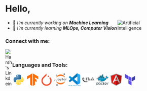 <h1 align="centre">Hello, </h1>


<img align="right" alt="Artificial Intelligence" src="https://media.giphy.com/media/Riu2QxvmfrvzRUs6Rv/giphy.gif" width="150"/>



- 🔭 <i>I’m currently working on <b>Machine Learning</b></i>
- 🌱 <i>I’m currently learning <b>MLOps, Computer Vision</b></i>
<!--
- 👯 I’m looking to collaborate on ...
- 🤔 I’m looking for help with ...
- 💬 Ask me about ...
- 📫 How to reach me: ...
- 😄 Pronouns: ...
- ⚡ Fun fact: ...
-->


### Connect with me:

<a href="https://www.linkedin.com/in/harshoday-g-878158243/">
  <img align="left" alt="Harsh's Linkdein" width="22px" src="https://cdn.jsdelivr.net/npm/simple-icons@v3/icons/linkedin.svg" />
</a>
</br>

### Languages and Tools:

<div>
  <img src="https://github.com/devicons/devicon/blob/1119b9f84c0290e0f0b38982099a2bd027a48bf1/icons/python/python-original.svg" title="Python" alt="Python" width=40 height=40/>
  <img src="https://github.com/devicons/devicon/blob/1119b9f84c0290e0f0b38982099a2bd027a48bf1/icons/tensorflow/tensorflow-original.svg" title="TensorFlow" alt="TensorFlow" width=40 height=40/>
  <img src="https://github.com/devicons/devicon/blob/master/icons/pytorch/pytorch-original.svg" title="pytorch" alt="pytorch" width=40 height=40/>
  <img src="https://github.com/devicons/devicon/blob/1119b9f84c0290e0f0b38982099a2bd027a48bf1/icons/jupyter/jupyter-original-wordmark.svg" title="JupyterNB" alt="JupyterNB" width=40 height=40/>
  <img src="https://github.com/devicons/devicon/blob/master/icons/vscode/vscode-original-wordmark.svg" title="VSCode" alt="VSCode" width=40 height=40/>
  <img src="https://github.com/devicons/devicon/blob/1119b9f84c0290e0f0b38982099a2bd027a48bf1/icons/flask/flask-original-wordmark.svg" title="Flask" alt="Flask" width=40 height=40/>
  <img src="https://github.com/devicons/devicon/blob/master/icons/docker/docker-original-wordmark.svg" title="docker" alt="docker" width=40 height=40/> 
  <img src="https://github.com/devicons/devicon/blob/master/icons/angularjs/angularjs-original.svg" title="Angular" alt="Angular" width=40 height=40/>
  <img src="https://github.com/devicons/devicon/blob/master/icons/terraform/terraform-original.svg" title="terraform" alt="terraform" width=40 height=40/>

 </div>
 

